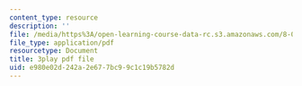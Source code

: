 ```yaml
---
content_type: resource
description: ''
file: /media/https%3A/open-learning-course-data-rc.s3.amazonaws.com/8-01sc-classical-mechanics-fall-2016/e980e02d242a2e677bc99c1c19b5782d_V1I-vrXGl3A.pdf
file_type: application/pdf
resourcetype: Document
title: 3play pdf file
uid: e980e02d-242a-2e67-7bc9-9c1c19b5782d
---
```


